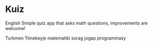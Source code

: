 # Kuiz
English
Simple quiz app that asks math questions, improvements are welcome! 

Turkmen
Ýönekeyje matematiki sorag jogap programmasy



